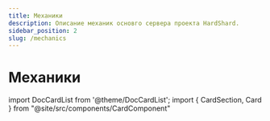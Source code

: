 ```yaml
---
title: Механики
description: Описание механик основго сервера проекта HardShard.
sidebar_position: 2
slug: /mechanics
---
```


# Механики

import DocCardList from '@theme/DocCardList';
import { CardSection, Card } from "@site/src/components/CardComponent"

<CardSection>
  <Card 
    title="Зип-рельсы"
    description="Разнообразьте свой опыт путешествия на вагонетке."
    preview="/img/mechanics/ziprails/ziprails-banner.png"
    to="/docs/mechanics/ziprails"
  />
  <Card 
    title="Еда и блюда"
    description="Более 50 новых рецептов блюд и не только."
    preview="/img/mechanics/more_food/joshs-more-foods.png"
    to="/docs/mechanics/more-food"
  />
  <Card 
    title="Напитки и алковарение"
    description="Варите собственные напитки: алкогольные и не очень."
    preview="/img/mechanics/drinks_and_brewery/brewery-and-drinks-banner.png"
    to="/docs/mechanics/drinks-and-brewery"
  />
  <Card 
    title="Настольные игры"
    description="Карты, шахматы, шашки, домино и другие предметы для игры с друзьями."
    preview="/img/mechanics/table-games/table-games-banner.webp"
    to="/docs/mechanics/table-games"
  />
  <Card 
    title="Шаблоны для брони и инструментов"
    description="Новые шаблоны для отделки брони и инструментов."
    preview="/img/mechanics/new-trims/more-trims-banner.png"
    to="/docs/mechanics/trims"
  />
  <Card 
    title="Головные уборы"
    description="Дополни образ и привнеси разнообразие в ролевую игру."
    preview="/img/mechanics/hats/novie-shlyapi-na-hardshard.png"
    to="/docs/mechanics/hats"
  />
  <Card 
    title="Усложненный Дракон Края"
    description="Финальная битва с боссом стала сложнее."
    preview="/img/mechanics/ender_dragon/ender_dragon_banner.png"
    to="/docs/mechanics/ender-dragon"
  />
  <Card 
    title="Цепи, веревки, провода и гирлянды"
    description="Украшайте свои постройки и интерьеры при помощи различных цепей и веревок."
    preview="/img/mechanics/catenary/catenary-banner.png"
    to="/docs/mechanics/catenary"
  />
</CardSection>
